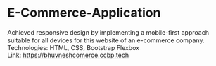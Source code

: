 # E-Commerce-Application
Achieved responsive design by implementing a mobile-ﬁrst approach suitable for all devices for this 
website of an e-commerce company. 
Technologies: HTML, CSS, Bootstrap Flexbox                                                       
Link: https://bhuvneshcomerce.ccbp.tech

